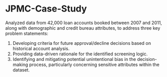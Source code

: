 # JPMC-Case-Study

Analyzed data from 42,000 loan accounts booked between 2007 and 2011, along with demographic and credit bureau attributes, to address three key problem statements:

1. Developing criteria for future approval/decline decisions based on historical account analysis.
2. Providing data-driven rationale for the identified screening logic.
3. Identifying and mitigating potential unintentional bias in the decision-making process, particularly concerning sensitive attributes within the dataset.
